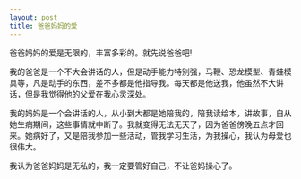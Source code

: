 ```yaml
---
layout: post
title: 爸爸妈妈的爱
---
```



爸爸妈妈的爱是无限的，丰富多彩的。就先说爸爸吧!

我的爸爸是一个不大会讲话的人，但是动手能力特别强，马鞭、恐龙模型、青蛙模具等，凡是动手的东西，差不多都是他指导我。每天都是他送我，他虽然不大讲话，但是我觉得他的父爱在我心灵深处。

我的妈妈是一个会讲话的人，从小到大都是她陪我的，陪我读绘本，讲故事，自从她生病期间，这些事情就中断了。我就变得无法无天了，因为爸爸傍晚五点才回来。她病好了，又是陪我参加一些活动，管我学习生活，为我操心，我认为母爱也很伟大。

我认为爸爸妈妈是无私的，我一定要管好自己，不让爸妈操心了。
